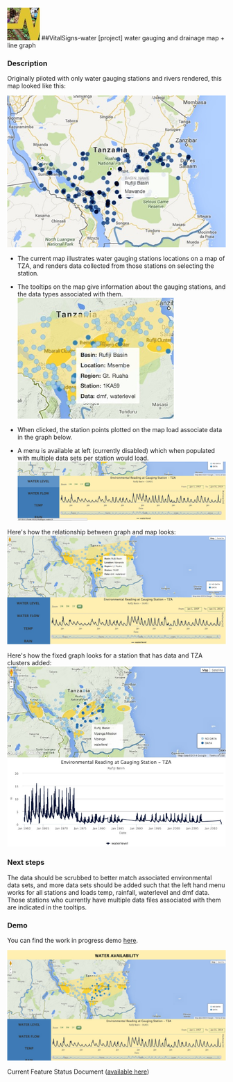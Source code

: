 ![VS-logo](https://raw.githubusercontent.com/auremoser/VitalSigns-climate/master/assets/logo-small.jpg)
##VitalSigns-water
[project] water gauging and drainage map + line graph

### Description
Originally piloted with only water gauging stations and rivers rendered, this map looked like this:

![Water Gauge + Drain](https://raw.githubusercontent.com/auremoser/VitalSigns-water/gh-pages/assets/TZA-sagcot.jpg)

* The current map illustrates water gauging stations locations on a map of TZA, and renders data collected from those stations on selecting the station.
* The tooltips on the map give information about the gauging stations, and the data types associated with them.  
![VS Tooltip](https://raw.githubusercontent.com/auremoser/VitalSigns-water/gh-pages/assets/VS-tooltip.jpg)

* When clicked, the station points plotted on the map load associate data in the graph below.
* A menu is available at left (currently disabled) which when populated with multiple data sets per station would load.
![VS Menu](https://raw.githubusercontent.com/auremoser/VitalSigns-water/gh-pages/assets/VS-menu.jpg)


Here's how the relationship between graph and map looks:
![Map of Gauging Station Data](https://raw.githubusercontent.com/auremoser/VitalSigns-water/gh-pages/assets/VS-watermashup.jpg)

Here's how the fixed graph looks for a station that has data and TZA clusters added:
![Clusters!](https://raw.githubusercontent.com/auremoser/VitalSigns-water/gh-pages/assets/TZA_clusters.jpg)

### Next steps
The data should be scrubbed to better match associated environmental data sets, and more data sets should be added such that the left hand menu works for all stations and loads temp, rainfall, waterlevel and dmf data. Those stations who currently have multiple data files associated with them are indicated in the tooltips.

### Demo
You can find the work in progress demo [here](http://auremoser.github.io/VitalSigns-water/).

![VitalSigns Final](https://raw.githubusercontent.com/auremoser/VitalSigns-water/gh-pages/assets/VS-final.jpg)

Current Feature Status Document ([available here](https://docs.google.com/a/ushahidi.com/document/d/1EqgVCw-hSaYcjneleup-y-xz5_h9r--00TGQq7DUSuQ/edit#))
